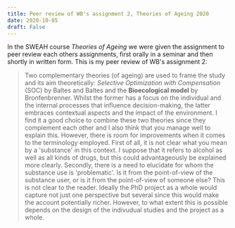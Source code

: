 ```yaml
---
title: Peer review of WB's assignment 2, Theories of Ageing 2020
date: 2020-10-05
draft: False
--- 
```


In the SWEAH course *Theories of Ageing* we were given the assignment to peer review each others assignments, first orally in a seminar and then shortly in written form. This is my peer review of WB's assignment 2:

> Two complementary theories (of ageing) are used to frame the study and its aim theoretically: *Selective Optimization with Compensation* (SOC) by Baltes and Baltes and the **Bioecological model** by Bronfenbrenner. Whilst the former has a focus on the individual and the internal processes that influence decision-making, the latter embraces contextual aspects and the impact of the environment. I find it a good choice to combine these two theories since they complement each other and I also think that you manage well to explain this. However, there is room for improvements when it comes to the terminology employed. First of all, it is not clear what you mean by a 'substance' in this context. I suppose that it refers to alcohol as well as all kinds of drugs, but this could advantageously be explained more clearly. Secondly, there is a need to elucidate for whom the substance use is 'problematic'. Is it from the point-of-view of the substance user, or is it from the point-of-view of someone else? This is not clear to the reader. Ideally the PhD project as a whole would capture not just one perspective but several since this would make the account potentially richer. However, to what extent this is possible depends on the design of the indivudual studies and the project as a whole.


